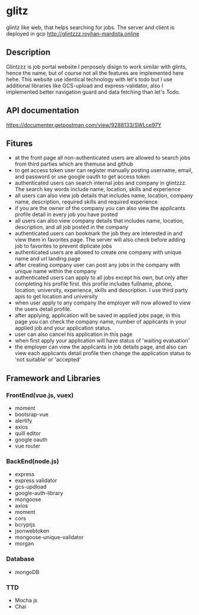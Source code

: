 # glitz
glintz like web, that helps searching for jobs. The server and client is deployed in gcp http://glintzzz.royhan-mardista.online

## Description

Glintzzz is job portal website I perposely disign to work similar with glints, hence the name, but of course not all the features are implemented here hehe. This website use identical technology with let's todo but I use additional libraries like GCS-upload and express-validator, also I implemented better navigation guard and data fetching than let's Todo.

## API documentation

https://documenter.getpostman.com/view/9288133/SWLce97Y

## Fitures

- at the front page all non-authenticated users are allowed to search jobs from third parties which are themuse and github
- to get access token user can register manually posting username, email, and password or use google oauth to get access token
- authenticated users can search internal jobs and company in glintzzz. The search key words include name, location, skills and experience
- all users can also view job details that includes name, location, company name, description, required skills and required experience
- if you are the owner of the company you can also view the applicants profile detail in every job you have posted
- all users can also view company details that includes name, location, description, and all job posted in the company
- authenticated users can bookmark the job they are interested in and view them in favorites page. The server will also check before adding job to favorites to prevent diplicate jobs
- authenticated users are allowed to create one company with unique name and url landing page
- after creating company user can post any jobs in the company with unique name within the company
- authenticated users can apply to all jobs except his own, but only after completing his profile first. this profile includes fullname, phone, location, university, experience, skills  and description. I use third party apis to get location and university
- when user apply to any company the employer will now allowed to view the users detail profile.
- after applying, application will be saved in applied jobs page, in this page you can check the company name, number of applicants in your applied job and your application status.
- user can also cancel his application in this page
- when first apply your application will have status of 'waiting evaluation'
- the employer can view the applicants in job details page, and also can view each applicants detail profile then change the application status to 'not suitable' or 'accepted'


## Framework and Libraries

### FrontEnd(vue.js, vuex)

- moment
- bootsrap-vue
- alertify
- axios
- quill editor
- google oauth
- vue router

### BackEnd(node.js)

- express
- express validator
- gcs-updload
- google-auth-library
- mongoose
- axios
- moment
- cors
- bcryptjs
- jsonwebtoken
- mongoose-unique-validator
- morgan

### Database

- mongoDB

### TTD

- Mocha js
- Chai
